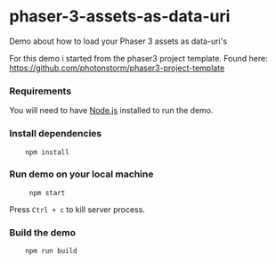 # phaser-3-assets-as-data-uri

Demo about how to load your Phaser 3 assets as data-uri's

For this demo i started from the phaser3 project template. Found here: https://github.com/photonstorm/phaser3-project-template

### Requirements

You will need to have [Node.js](https://nodejs.org) installed to run the demo.

### Install dependencies

```
    npm install
```

### Run demo on your local machine

```
     npm start
```

Press `Ctrl + c` to kill server process.

### Build the demo

```
    npm run build
```




